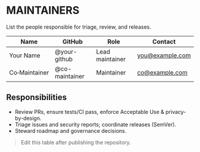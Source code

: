 # MAINTAINERS

List the people responsible for triage, review, and releases.

| Name | GitHub | Role | Contact |
|------|--------|------|---------|
| Your Name | @your-github | Lead maintainer | you@example.com |
| Co‑Maintainer | @co-maintainer | Maintainer | co@example.com |

## Responsibilities
- Review PRs, ensure tests/CI pass, enforce Acceptable Use & privacy-by-design.
- Triage issues and security reports; coordinate releases (SemVer).
- Steward roadmap and governance decisions.

> Edit this table after publishing the repository.
